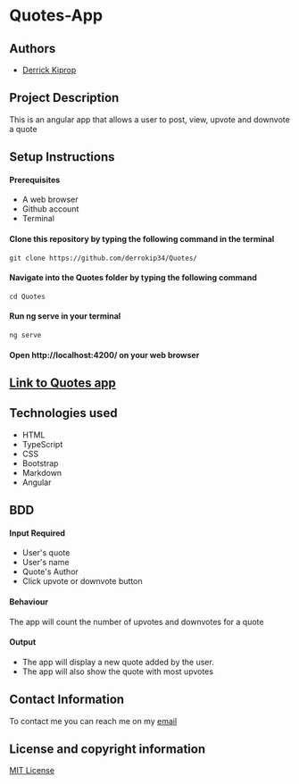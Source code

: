 # Quotes-App

## Authors
- [Derrick Kiprop](https://github.com/derrokip34)

## Project Description
This is an angular app that allows a user to post, view, upvote and downvote a quote

## Setup Instructions
#### Prerequisites
- A web browser
- Github account
- Terminal

#### Clone this repository by typing the following command in the terminal
`git clone https://github.com/derrokip34/Quotes/`

#### Navigate into the Quotes folder by typing the following command
`cd Quotes`

#### Run ng serve in your terminal
`ng serve`

#### Open http://localhost:4200/ on your web browser

## [Link to Quotes app](https://derrokip34.github.io/Quotes/)

## Technologies used
- HTML
- TypeScript
- CSS
- Bootstrap
- Markdown
- Angular

## BDD
#### Input Required
- User's quote
- User's name
- Quote's Author
- Click upvote or downvote button

#### Behaviour
 The app will count the number of upvotes and downvotes for a quote

 #### Output
 - The app will display a new quote added by the user.
- The app will also show the quote with most upvotes

## Contact Information
To contact me you can reach me on my [email](derrickip34@gmail)

## License and copyright information
[MIT License](https://github.com/derrokip34/Quotes/blob/master/license.md)

